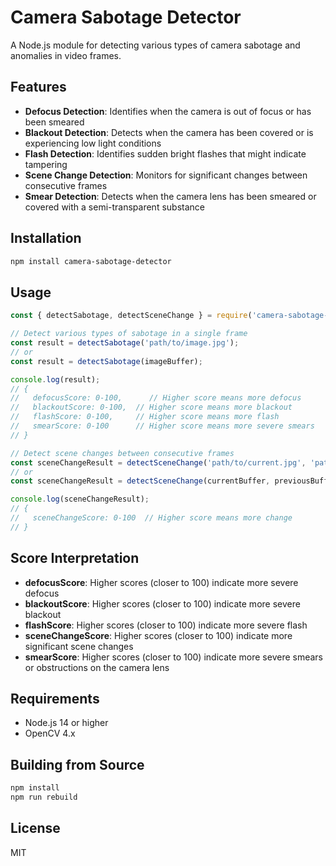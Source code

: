 # Camera Sabotage Detector

A Node.js module for detecting various types of camera sabotage and anomalies in video frames.

## Features

- **Defocus Detection**: Identifies when the camera is out of focus or has been smeared
- **Blackout Detection**: Detects when the camera has been covered or is experiencing low light conditions
- **Flash Detection**: Identifies sudden bright flashes that might indicate tampering
- **Scene Change Detection**: Monitors for significant changes between consecutive frames
- **Smear Detection**: Detects when the camera lens has been smeared or covered with a semi-transparent substance

## Installation

```bash
npm install camera-sabotage-detector
```

## Usage

```javascript
const { detectSabotage, detectSceneChange } = require('camera-sabotage-detector');

// Detect various types of sabotage in a single frame
const result = detectSabotage('path/to/image.jpg');
// or
const result = detectSabotage(imageBuffer);

console.log(result);
// {
//   defocusScore: 0-100,      // Higher score means more defocus
//   blackoutScore: 0-100,  // Higher score means more blackout
//   flashScore: 0-100,     // Higher score means more flash
//   smearScore: 0-100      // Higher score means more severe smears
// }

// Detect scene changes between consecutive frames
const sceneChangeResult = detectSceneChange('path/to/current.jpg', 'path/to/previous.jpg');
// or
const sceneChangeResult = detectSceneChange(currentBuffer, previousBuffer);

console.log(sceneChangeResult);
// {
//   sceneChangeScore: 0-100  // Higher score means more change
// }
```

## Score Interpretation

- **defocusScore**: Higher scores (closer to 100) indicate more severe defocus
- **blackoutScore**: Higher scores (closer to 100) indicate more severe blackout
- **flashScore**: Higher scores (closer to 100) indicate more severe flash
- **sceneChangeScore**: Higher scores (closer to 100) indicate more significant scene changes
- **smearScore**: Higher scores (closer to 100) indicate more severe smears or obstructions on the camera lens

## Requirements

- Node.js 14 or higher
- OpenCV 4.x

## Building from Source

```bash
npm install
npm run rebuild
```

## License

MIT
